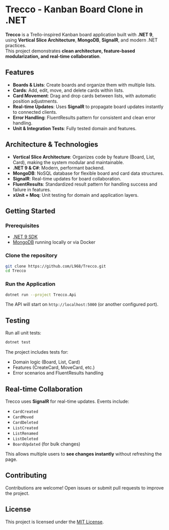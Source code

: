 # Trecco - Kanban Board Clone in .NET

**Trecco** is a Trello-inspired Kanban board application built with **.NET 9**, using **Vertical Slice Architecture**, **MongoDB**, **SignalR**, and modern .NET practices.  
This project demonstrates **clean architecture, feature-based modularization, and real-time collaboration**.

## Features

- **Boards & Lists**: Create boards and organize them with multiple lists.  
- **Cards**: Add, edit, move, and delete cards within lists.  
- **Card Movement**: Drag and drop cards between lists, with automatic position adjustments.  
- **Real-time Updates**: Uses **SignalR** to propagate board updates instantly to connected clients.  
- **Error Handling**: FluentResults pattern for consistent and clean error handling.  
- **Unit & Integration Tests**: Fully tested domain and features.  

## Architecture & Technologies

- **Vertical Slice Architecture**: Organizes code by feature (Board, List, Card), making the system modular and maintainable.  
- **.NET 9 & C#**: Modern, performant backend.  
- **MongoDB**: NoSQL database for flexible board and card data structures.  
- **SignalR**: Real-time updates for board collaboration.  
- **FluentResults**: Standardized result pattern for handling success and failure in features.  
- **xUnit + Moq**: Unit testing for domain and application layers.  

## Getting Started

### Prerequisites

- [.NET 9 SDK](https://dotnet.microsoft.com/download/dotnet/9.0)  
- [MongoDB](https://www.mongodb.com/) running locally or via Docker  

### Clone the repository

```bash
git clone https://github.com/L968/Trecco.git
cd Trecco
```

### Run the Application

```bash
dotnet run --project Trecco.Api
```

The API will start on `http://localhost:5000` (or another configured port).  

## Testing

Run all unit tests:

```bash
dotnet test
```

The project includes tests for:  

- Domain logic (Board, List, Card)  
- Features (CreateCard, MoveCard, etc.)  
- Error scenarios and FluentResults handling  

## Real-time Collaboration

Trecco uses **SignalR** for real-time updates. Events include:  

- `CardCreated`  
- `CardMoved`  
- `CardDeleted`  
- `ListCreated`  
- `ListRenamed`  
- `ListDeleted`  
- `BoardUpdated` (for bulk changes)

This allows multiple users to **see changes instantly** without refreshing the page.  

## Contributing

Contributions are welcome! Open issues or submit pull requests to improve the project.  

## License

This project is licensed under the [MIT License](LICENSE.txt).  
